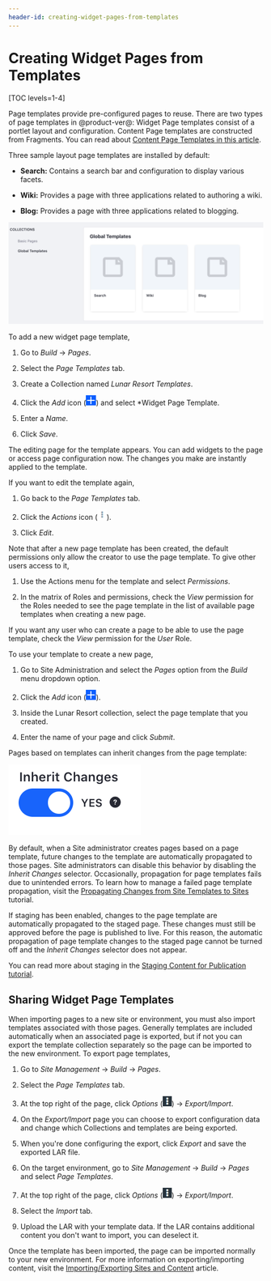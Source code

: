```yaml
---
header-id: creating-widget-pages-from-templates
---
```


# Creating Widget Pages from Templates

[TOC levels=1-4]

Page templates provide pre-configured pages to reuse. There are two types of
page templates in @product-ver@: Widget Page templates consist of a portlet
layout and configuration. Content Page templates are constructed from
Fragments. You can read about 
[Content Page Templates in this article](/docs/7-1/user/-/knowledge_base/u/building-content-pages-from-fragments).

Three sample layout page templates are installed by default:

- **Search:** Contains a search bar and configuration to display various facets.
 
- **Wiki:** Provides a page with three applications related to authoring a wiki.

- **Blog:** Provides a page with three applications related to blogging.

![Figure 1: The Blog page template is already available for use along with the Search and Wiki page templates.](../../../../../../images/default-page-templates.png)

To add a new widget page template,

1.  Go to *Build* &rarr; *Pages*.

2.  Select the *Page Templates* tab.

3.  Create a Collection named *Lunar Resort Templates*.

4.  Click the *Add* icon (![Add Page Template](../../../../../../images/icon-add.png)) and select *Widget Page 
    Template.

5.  Enter a *Name*.

6.  Click *Save*.

The editing page for the template appears. You can add widgets to the page or
access page configuration now. The changes you make are instantly applied to
the template.

If you want to edit the template again, 

1.  Go back to the *Page Templates* tab.

2.  Click the *Actions* icon (![Actions](../../../../../../images/icon-actions.png)).

3.  Click *Edit*.

Note that after a new page template has been created, the default permissions
only allow the creator to use the page template. To give other users access to
it,

1.  Use the Actions menu for the template and select *Permissions*.

2.  In the matrix of Roles and permissions, check the *View* permission for the 
    Roles needed to see the page template in the list of available page
    templates when creating a new page.

If you want any user who can create a page to be able to use the page template, 
check the *View* permission for the *User* Role.

To use your template to create a new page,

1.  Go to Site Administration and select the *Pages* option from the 
    *Build* menu dropdown option.
 
2.  Click the *Add* icon (![Add Page](../../../../../../images/icon-add.png)).

3.  Inside the Lunar Resort collection, select the page template that you 
    created.

4.  Enter the name of your page and click *Submit*.

Pages based on templates can inherit changes from the page template:

![Figure 2: You can choose whether or not to inherit changes made to the page template.](../../../../../../images/automatic-application-page-template-changes.png)

By default, when a Site administrator creates pages based on a page
template, future changes to the template are automatically propagated to
those pages. Site administrators can disable this behavior by disabling the
*Inherit Changes* selector. Occasionally, propagation for page templates fails
due to unintended errors. To learn how to manage a failed page template
propagation, visit the
[Propagating Changes from Site Templates to Sites](/docs/7-1/user/-/knowledge_base/u/propagating-changes-from-site-templates-to-sites)
tutorial.

If staging has been enabled, changes to the page template are automatically
propagated to the staged page. These changes must still be approved before
the page is published to live. For this reason, the automatic propagation of
page template changes to the staged page cannot be turned off and the *Inherit
Changes* selector does not appear.

You can read more about staging in the
[Staging Content for Publication tutorial](/docs/7-1/user/-/knowledge_base/u/staging-content-for-publication).

## Sharing Widget Page Templates

When importing pages to a new site or environment, you must also import
templates associated with those pages. Generally templates are
included automatically when an associated page is exported, but if not you 
can export the template collection separately so the page can be imported 
to the new environment. To export page templates, 

1.  Go to *Site Management* &rarr; *Build* &rarr; *Pages*.

2.  Select the *Page Templates* tab.

3.  At the top right of the page, click *Options* 
    (![Options](../../../../../../images/icon-options.png)) &rarr; 
    *Export/Import*.

4.  On the *Export/Import* page you can choose to export configuration data and
    change which Collections and templates are being exported.

5.  When you're done configuring the export, click *Export* and save the 
    exported LAR file.

6.  On the target environment, go to *Site Management* &rarr; *Build* &rarr; 
    *Pages* and select *Page Templates*.

7.  At the top right of the page, click *Options* 
    (![Options](../../../../../../images/icon-options.png)) &rarr; 
    *Export/Import*.

8.  Select the *Import* tab.

9.  Upload the LAR with your template data. If the LAR contains 
    additional content you don't want to import, you can deselect it.

Once the template has been imported, the page can be imported normally to your
new environment. For more information on exporting/importing content, visit the
[Importing/Exporting Sites and Content](/docs/7-1/user/-/knowledge_base/u/importing-exporting-pages-and-content)
article. 

